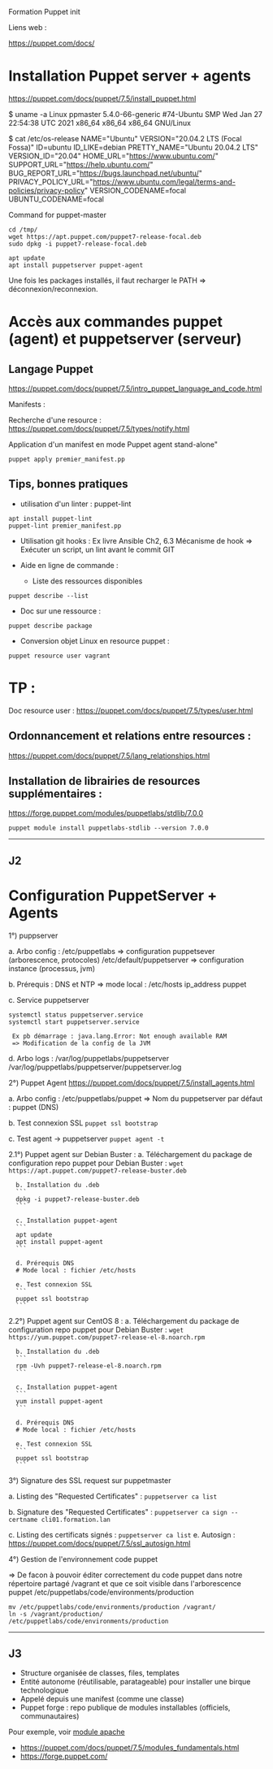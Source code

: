 Formation Puppet init

Liens web :

https://puppet.com/docs/



# Installation Puppet server + agents

https://puppet.com/docs/puppet/7.5/install_puppet.html


$ uname -a
Linux ppmaster 5.4.0-66-generic #74-Ubuntu SMP Wed Jan 27 22:54:38 UTC 2021 x86_64 x86_64 x86_64 GNU/Linux

$ cat /etc/os-release 
NAME="Ubuntu"
VERSION="20.04.2 LTS (Focal Fossa)"
ID=ubuntu
ID_LIKE=debian
PRETTY_NAME="Ubuntu 20.04.2 LTS"
VERSION_ID="20.04"
HOME_URL="https://www.ubuntu.com/"
SUPPORT_URL="https://help.ubuntu.com/"
BUG_REPORT_URL="https://bugs.launchpad.net/ubuntu/"
PRIVACY_POLICY_URL="https://www.ubuntu.com/legal/terms-and-policies/privacy-policy"
VERSION_CODENAME=focal
UBUNTU_CODENAME=focal

Command for puppet-master
```shell
cd /tmp/
wget https://apt.puppet.com/puppet7-release-focal.deb
sudo dpkg -i puppet7-release-focal.deb

apt update
apt install puppetserver puppet-agent
```
Une fois les packages installés, il faut recharger le PATH => déconnexion/reconnexion.

# Accès aux commandes puppet (agent) et puppetserver (serveur)


## Langage Puppet
https://puppet.com/docs/puppet/7.5/intro_puppet_language_and_code.html

Manifests :

Recherche d'une resource :
https://puppet.com/docs/puppet/7.5/types/notify.html

Application d'un manifest en mode Puppet agent stand-alone"
```
puppet apply premier_manifest.pp 
```

## Tips, bonnes pratiques
 - utilisation d'un linter : puppet-lint
```shell
apt install puppet-lint
puppet-lint premier_manifest.pp
```
 - Utilisation git hooks : Ex livre Ansible Ch2, 6.3 Mécanisme de hook
   => Exécuter un script, un lint avant le commit GIT

 - Aide en ligne de commande :
   - Liste des ressources disponibles
```shell
puppet describe --list
```
   - Doc sur une ressource :
```shell
puppet describe package
```

   - Conversion objet Linux en resource puppet :
```shell
puppet resource user vagrant
```


# TP : 
Doc resource user : https://puppet.com/docs/puppet/7.5/types/user.html


## Ordonnancement et relations entre resources :
https://puppet.com/docs/puppet/7.5/lang_relationships.html

## Installation de librairies de resources supplémentaires :
https://forge.puppet.com/modules/puppetlabs/stdlib/7.0.0
```shell
puppet module install puppetlabs-stdlib --version 7.0.0
```

-----------
J2
-----------

# Configuration PuppetServer + Agents

1°) puppserver

   a. Arbo config : /etc/puppetlabs => configuration puppetsever (arborescence, protocoles)
                    /etc/default/puppetserver => configuration instance (processus, jvm)

   b. Prérequis : DNS et NTP
       => mode local : /etc/hosts
         ip_address puppet
   
   c. Service puppetserver
   ```
   systemctl status puppetserver.service
   systemctl start puppetserver.service
   ```

     Ex pb démarrage : java.lang.Error: Not enough available RAM
     => Modification de la config de la JVM

   d. Arbo logs : /var/log/puppetlabs/puppetserver
                  /var/log/puppetlabs/puppetserver/puppetserver.log

2°) Puppet Agent
https://puppet.com/docs/puppet/7.5/install_agents.html

   a. Arbo config : /etc/puppetlabs/puppet
      => Nom du puppetserver par défaut : puppet (DNS)

   b. Test connexion SSL
      ```
      puppet ssl bootstrap
      ```

   c. Test agent -> puppetserver
      ```
      puppet agent -t
      ```

   2.1°) Puppet agent sur Debian Buster :
      a. Téléchargement du package de configuration repo puppet pour Debian Buster :
      ```
      wget https://apt.puppet.com/puppet7-release-buster.deb
      ```

      b. Installation du .deb
      ```
      dpkg -i puppet7-release-buster.deb
      ```

      c. Installation puppet-agent
      ```
      apt update
      apt install puppet-agent
      ```

      d. Prérequis DNS
      # Mode local : fichier /etc/hosts

      e. Test connexion SSL
      ```
      puppet ssl bootstrap
      ```

   2.2°) Puppet agent sur CentOS 8 :
      a. Téléchargement du package de configuration repo puppet pour Debian Buster :
      ```
      wget https://yum.puppet.com/puppet7-release-el-8.noarch.rpm
      ```

      b. Installation du .deb
      ```
      rpm -Uvh puppet7-release-el-8.noarch.rpm
      ```

      c. Installation puppet-agent
      ```
      yum install puppet-agent
      ```

      d. Prérequis DNS
      # Mode local : fichier /etc/hosts

      e. Test connexion SSL
      ```
      puppet ssl bootstrap
      ```

3°) Signature des SSL request sur puppetmaster

  a. Listing des "Requested Certificates" :
      ```
      puppetserver ca list
      ```

  b. Signature des "Requested Certificates" :
      ```
      puppetserver ca sign --certname cli01.formation.lan
      ```

  c. Listing des certificats signés :
      ```
      puppetserver ca list
      ```
 e. Autosign : https://puppet.com/docs/puppet/7.5/ssl_autosign.html


4°) Gestion de l'environnement code puppet

=> De facon à pouvoir éditer correctement du code puppet dans notre répertoire partagé /vagrant et que ce soit visible dans l'arborescence puppet 
   /etc/puppetlabs/code/environments/production
   ```
   mv /etc/puppetlabs/code/environments/production /vagrant/
   ln -s /vagrant/production/ /etc/puppetlabs/code/environments/production
   ```

----------
J3
-----------
- Structure organisée de classes, files, templates
- Entité autonome (réutilisable, paratageable) pour installer une birque technologique
- Appelé depuis une manifest (comme une classe)
- Puppet forge : repo publique de modules installables (officiels, communautaires)

Pour exemple, voir [module apache](production/modules/apache/manifests/init.pp)

- https://puppet.com/docs/puppet/7.5/modules_fundamentals.html
- https://forge.puppet.com/